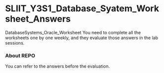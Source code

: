 # SLIIT_Y3S1_Database_Syatem_Worksheet_Answers
DatabaseSystems_Oracle_Worksheet
You need to complete all the worksheets one by one weekly, and they evaluate those answers in the lab sessions.

### About REPO
You can refer to the answers before the evaluation. 

